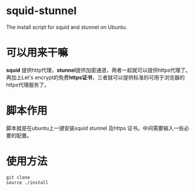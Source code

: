 # squid-stunnel
The install script for squid and stunnel on Ubuntu.

# 可以用来干嘛
**squid** 提供http代理，**stunnel**提供加密通道，两者一起就可以提供https代理了。
再加上Let's encrypt的免费**https证书**，三者就可以提供标准的可用于浏览器的https代理服务了。

# 脚本作用

脚本就是在ubuntu上一键安装squid stunnel 及https 证书。中间需要输入一些必要的配置。

# 使用方法

    git clone 
    source ./install



